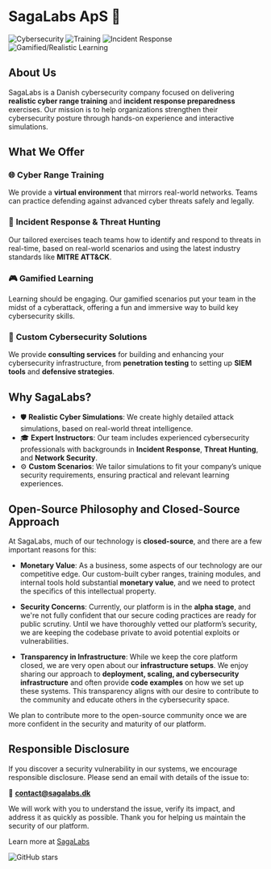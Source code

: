 # SagaLabs ApS 🚀

![Cybersecurity](https://img.shields.io/badge/Security-Cybersecurity-blue)
![Training](https://img.shields.io/badge/Training-Realistic%20Scenarios-orange)
![Incident Response](https://img.shields.io/badge/Focus-Incident%20Response-green)
![Gamified/Realistic Learning](https://img.shields.io/badge/Learning-Gamified/Realistic-yellow)

## About Us

SagaLabs is a Danish cybersecurity company focused on delivering **realistic cyber range training** and **incident response preparedness** exercises. Our mission is to help organizations strengthen their cybersecurity posture through hands-on experience and interactive simulations.

## What We Offer

### 🌐 **Cyber Range Training**
We provide a **virtual environment** that mirrors real-world networks. Teams can practice defending against advanced cyber threats safely and legally.

### 🚨 **Incident Response & Threat Hunting**
Our tailored exercises teach teams how to identify and respond to threats in real-time, based on real-world scenarios and using the latest industry standards like **MITRE ATT&CK**.

### 🎮 **Gamified Learning**
Learning should be engaging. Our gamified scenarios put your team in the midst of a cyberattack, offering a fun and immersive way to build key cybersecurity skills.

### 🔧 **Custom Cybersecurity Solutions**
We provide **consulting services** for building and enhancing your cybersecurity infrastructure, from **penetration testing** to setting up **SIEM tools** and **defensive strategies**.

## Why SagaLabs?

- 🛡️ **Realistic Cyber Simulations**: We create highly detailed attack simulations, based on real-world threat intelligence.
- 🎓 **Expert Instructors**: Our team includes experienced cybersecurity professionals with backgrounds in **Incident Response**, **Threat Hunting**, and **Network Security**.
- ⚙️ **Custom Scenarios**: We tailor simulations to fit your company’s unique security requirements, ensuring practical and relevant learning experiences.

## Open-Source Philosophy and Closed-Source Approach

At SagaLabs, much of our technology is **closed-source**, and there are a few important reasons for this:

- **Monetary Value**: As a business, some aspects of our technology are our competitive edge. Our custom-built cyber ranges, training modules, and internal tools hold substantial **monetary value**, and we need to protect the specifics of this intellectual property.
  
- **Security Concerns**: Currently, our platform is in the **alpha stage**, and we're not fully confident that our secure coding practices are ready for public scrutiny. Until we have thoroughly vetted our platform’s security, we are keeping the codebase private to avoid potential exploits or vulnerabilities.

- **Transparency in Infrastructure**: While we keep the core platform closed, we are very open about our **infrastructure setups**. We enjoy sharing our approach to **deployment, scaling, and cybersecurity infrastructure** and often provide **code examples** on how we set up these systems. This transparency aligns with our desire to contribute to the community and educate others in the cybersecurity space.

We plan to contribute more to the open-source community once we are more confident in the security and maturity of our platform.

## Responsible Disclosure

If you discover a security vulnerability in our systems, we encourage responsible disclosure. Please send an email with details of the issue to:

📧 **[contact@sagalabs.dk](mailto:contact@sagalabs.dk)**

We will work with you to understand the issue, verify its impact, and address it as quickly as possible. Thank you for helping us maintain the security of our platform.

Learn more at [SagaLabs](https://sagalabs.dk)

![GitHub stars](https://img.shields.io/github/followers/SagaLabs?style=social)